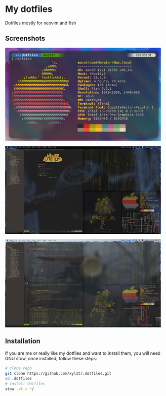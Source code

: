 # My dotfiles

Dotfiles mostly for neovim and fish

## Screenshots

![fish](./terminal.png)

![vim1](./vim.png)

![vim2](./vim2.png)


## Installation

If you are me or really like my dotfiles and want to install them,
you will need GNU stow, once installed, follow these steps:

```sh
# clone repo
git clone https://github.com/xyl1t/.dotfiles.git
cd .dotfiles
# install dotfiles
stow -vt ~ */
```


